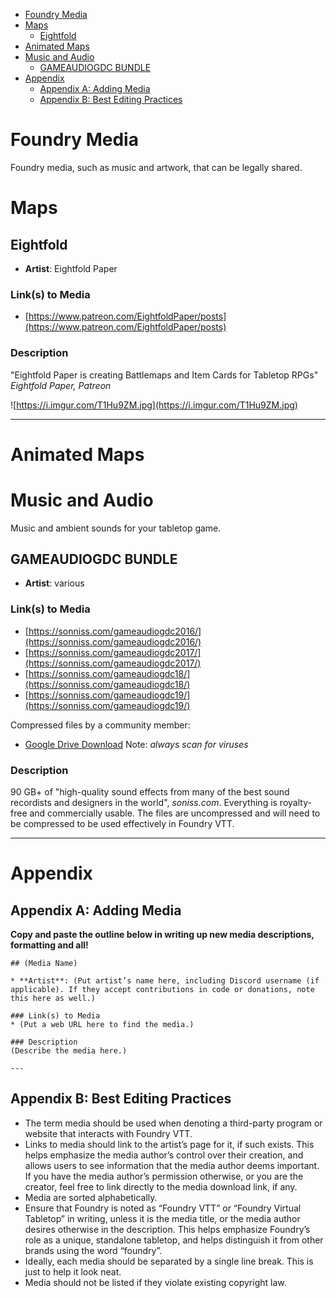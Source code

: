 <!--tl=2-->
<!--ts-->
   * [Foundry Media](#foundry-media)
   * [Maps](#maps)
      * [Eightfold](#eightfold)
   * [Animated Maps](#animated-maps)
   * [Music and Audio](#music-and-audio)
      * [GAMEAUDIOGDC BUNDLE](#gameaudiogdc-bundle)
   * [Appendix](#appendix)
      * [Appendix A: Adding Media](#appendix-a-adding-media)
      * [Appendix B: Best Editing Practices](#appendix-b-best-editing-practices)
<!--te-->

# Foundry Media

Foundry media, such as music and artwork, that can be legally shared.

# Maps

## Eightfold

* **Artist**: Eightfold Paper

### Link(s) to Media
* [https://www.patreon.com/EightfoldPaper/posts](https://www.patreon.com/EightfoldPaper/posts)

### Description
"Eightfold Paper is creating Battlemaps and Item Cards for Tabletop RPGs" *Eightfold Paper, Patreon*

![https://i.imgur.com/T1Hu9ZM.jpg](https://i.imgur.com/T1Hu9ZM.jpg)

---

# Animated Maps

# Music and Audio

Music and ambient sounds for your tabletop game.

## GAMEAUDIOGDC BUNDLE

* **Artist**: various

### Link(s) to Media
* [https://sonniss.com/gameaudiogdc2016/](https://sonniss.com/gameaudiogdc2016/)
* [https://sonniss.com/gameaudiogdc2017/](https://sonniss.com/gameaudiogdc2017/)
* [https://sonniss.com/gameaudiogdc18/](https://sonniss.com/gameaudiogdc18/)
* [https://sonniss.com/gameaudiogdc19/](https://sonniss.com/gameaudiogdc19/)

Compressed files by a community member:
* [Google Drive Download](https://drive.google.com/file/d/1CCWQm7lGDHR0ssMUCKC-lWU0CXTBoDQ1/view?usp=sharing)
Note: *always scan for viruses*
### Description
90 GB+ of "high-quality sound effects from many of the best sound recordists and
designers in the world", *soniss.com*.
Everything is royalty-free and commercially usable.
The files are uncompressed and will need to be compressed to be used
effectively in Foundry VTT.

---

# Appendix

## Appendix A: Adding Media

**Copy and paste the outline below in writing up new media descriptions, formatting and all!**
```
## (Media Name)

* **Artist**: (Put artist’s name here, including Discord username (if applicable). If they accept contributions in code or donations, note this here as well.)

### Link(s) to Media
* (Put a web URL here to find the media.)

### Description
(Describe the media here.)

---
```

## Appendix B: Best Editing Practices

- The term media should be used when denoting a third-party program or website that interacts with Foundry VTT.
- Links to media should link to the artist’s page for it, if such exists. This helps emphasize the media author’s control over their creation, and allows users to see information that the media author deems important. If you have the media author’s permission otherwise, or you are the creator, feel free to link directly to the media download link, if any.
- Media are sorted alphabetically.
- Ensure that Foundry is noted as “Foundry VTT” or “Foundry Virtual Tabletop” in writing, unless it is the media title, or the media author desires otherwise in the description. This helps emphasize Foundry’s role as a unique, standalone tabletop, and helps distinguish it from other brands using the word “foundry”.   
- Ideally, each media should be separated by a single line break. This is just to help it look neat. 
- Media should not be listed if they violate existing copyright law.  
